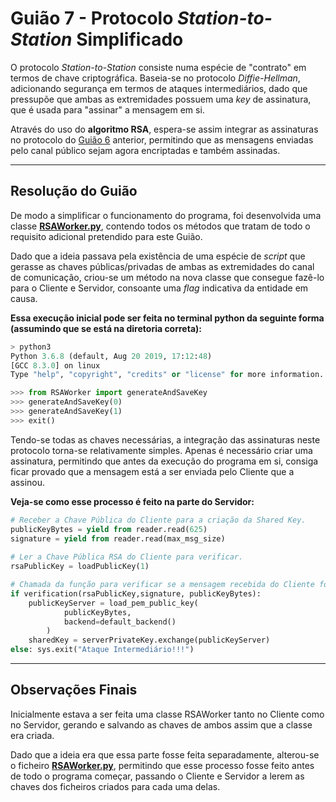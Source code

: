 # Guião 7 -  Protocolo *Station-to-Station* Simplificado

O protocolo *Station-to-Station* consiste numa espécie de "contrato" em termos de chave criptográfica. Baseia-se no protocolo *Diffie-Hellman*, adicionando segurança em termos de ataques intermediários, dado que pressupõe que ambas as extremidades possuem uma *key* de assinatura, que é usada para "assinar" a mensagem em si.

Através do uso do **algoritmo RSA**, espera-se assim integrar as assinaturas no protocolo do [Guião 6](https://github.com/uminho-miei-crypto/1920-G9/tree/master/Gui%C3%B5es/G6) anterior, permitindo que as mensagens enviadas pelo canal público sejam agora encriptadas e também assinadas.

---

## Resolução do Guião

De modo a simplificar o funcionamento do programa, foi desenvolvida uma classe [**RSAWorker.py**](https://github.com/uminho-miei-crypto/1920-G9/blob/master/Gui%C3%B5es/G7/RSAWorker.py), contendo todos os métodos que tratam de todo o requisito adicional pretendido para este Guião. 

Dado que a ideia passava pela existência de uma espécie de *script* que gerasse as chaves públicas/privadas de ambas as extremidades do canal de comunicação, criou-se um método na nova classe que consegue fazê-lo para o Cliente e Servidor, consoante uma *flag* indicativa da entidade em causa. 

**Essa execução inicial pode ser feita no terminal python da seguinte forma (assumindo que se está na diretoria correta):**

```python
> python3
Python 3.6.8 (default, Aug 20 2019, 17:12:48) 
[GCC 8.3.0] on linux
Type "help", "copyright", "credits" or "license" for more information.

>>> from RSAWorker import generateAndSaveKey
>>> generateAndSaveKey(0)
>>> generateAndSaveKey(1)
>>> exit()
```

Tendo-se todas as chaves necessárias,  a integração das assinaturas neste protocolo torna-se relativamente simples. Apenas é necessário criar uma assinatura, permitindo que antes da execução do programa em si, consiga ficar provado que a mensagem está a ser enviada pelo Cliente que a assinou.

**Veja-se como esse processo é feito na parte do Servidor:**

```python
# Receber a Chave Pública do Cliente para a criação da Shared Key.
publicKeyBytes = yield from reader.read(625)
signature = yield from reader.read(max_msg_size)
    
# Ler a Chave Pública RSA do Cliente para verificar.
rsaPublicKey = loadPublicKey(1)

# Chamada da função para verificar se a mensagem recebida do Cliente foi assinada pelo mesmo, usando Chave Pública.
if verification(rsaPublicKey,signature, publicKeyBytes):
	publicKeyServer = load_pem_public_key(
            publicKeyBytes, 
            backend=default_backend()
        )
	sharedKey = serverPrivateKey.exchange(publicKeyServer)
else: sys.exit("Ataque Intermediário!!!")
```

---

## Observações Finais

Inicialmente estava a ser feita uma classe RSAWorker tanto no Cliente como no Servidor, gerando e salvando as chaves de ambos assim que a classe era criada.

Dado que a ideia era que essa parte fosse feita separadamente, alterou-se o ficheiro [**RSAWorker.py**](https://github.com/uminho-miei-crypto/1920-G9/blob/master/Gui%C3%B5es/G7/RSAWorker.py), permitindo que esse processo fosse feito antes de todo o programa começar, passando o Cliente e Servidor a lerem as chaves dos ficheiros criados para cada uma delas.
